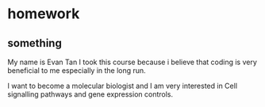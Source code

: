 # homework
## something

My name is Evan Tan 
I took this course because i believe that coding is very beneficial to me
especially in the long run. 

I want to become a molecular biologist and I am very interested in 
Cell signalling pathways and gene expression controls. 

